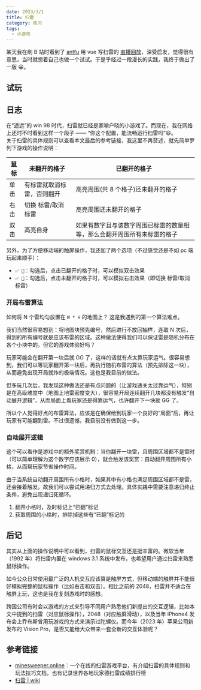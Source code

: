 ```yaml
---
date: 2023/3/1
title: 扫雷
category: 练习
tags:
  - 小游戏
---
```


某天我在刷 B 站时看到了 [antfu](https://antfu.me/) 用 vue 写扫雷的 [直播回放](https://www.bilibili.com/video/BV1ia411b7jY/)，深受启发，觉得很有意思，当时就想着自己也做一个试试。于是乎经过一段漫长的实践，我终于做出了一版 😀。

## 试玩

<script setup>import C from '@/demos/minesweeper'</script>

<DemoWrapper><C /></DemoWrapper>

## 日志

在“遥远”的 win 98 时代，扫雷就已经是家喻户晓的小游戏了。而现在，我在网络上还时不时看到这样一个段子 —— “你这个配置，能流畅运行扫雷吗”😆。  
关于扫雷的具体规则可以查看本文最后的参考链接，我这里不再赘述，就先简单罗列下游戏的操作说明：

| 鼠标 | 未翻开的格子               | 已翻开的格子                                                             |
| ---- | -------------------------- | ------------------------------------------------------------------------ |
| 单击 | 有标雷就取消标雷，否则翻开 | 高亮周围(共 8 个格子)还未翻开的格子                                      |
| 右击 | 切换 标雷/取消标雷         | 高亮周围还未翻开的格子                                                   |
| 双击 | 高亮自身                   | 如果有数字且与该数字周围已标雷的数量相等，那么会翻开周围所有未标雷的格子 |

另外，为了方便移动端的触屏操作，我还加了两个选项（不过感觉还是不如 pc 端玩起来顺手）：

- `✅ 🚀`：勾选后，点击已翻开的格子时，可以模拟双击效果
- `✅ 🚩`：勾选后，点击未翻开的格子时，可以模拟右击效果（即切换 标雷/取消标雷）

### 开局布雷算法

如何将 N 个雷均匀放置在 `W * H` 的地图上？ 这是我遇到的第一个算法难点。

我们当然很容易想到：将地图块预先编号，然后进行不放回抽样，连取 N 次后，得到的所有编号就是应该布雷的区域。这种做法使得我们可以保证雷是随机分布在各个小块中的。但它的游戏体验好吗？

玩家可能会在翻开第一块后就 GG 了，这样的话就有点太靠玩家运气。很容易想到，我们可以等玩家翻开第一块后，再执行随机布雷的算法（预先排除这一块），从而避免出现开局就炸的极端情况。这也是我目前的做法。

但多玩几次后，我发现这种做法还是有点问题的（让游戏通关太过靠运气），特别是在高级难度中（地图上地雷密度变大），很容易开局连续翻开几块都没有触发“自动展开逻辑”，从而局面上看玩家还是得靠运气，也许翻开下一块就 GG 了。

所以个人觉得好点的布雷算法，应该是在确保给到玩家一个良好的“局面”后，再让玩家有可能翻到雷。不过很遗憾，我目前没有做到这一步。

### 自动展开逻辑

这个可以看作是游戏中的额外奖赏机制：当你翻开一块雷，且周围区域都不是雷时（可以简单理解为这个数字应该展示 0），就会触发该奖赏：自动翻开周围所有小格，从而帮玩家节省操作时间。

由于当系统自动翻开周围所有小格时，如果其中有小格也满足周围区域都不是雷，还会接着触发。故我们可以尝试用递归方式去处理。具体实践中需要注意递归终止条件，避免出现递归死循环。

1. 翻开小格时，及时标记上“已翻”标记
2. 获取周围的小格时，排除掉这些有“已翻”标记的

## 后记

其实从上面的操作说明中可以看到，扫雷的鼠标交互还是挺丰富的。微软当年（1992 年）将扫雷内置在 windows 3.1
系统中发布，也希望用户通过扫雷来熟悉鼠标操作。

如今公众日常使用最广泛的人机交互应该算是触屏方式，但移动端的触屏并不能很好模拟完整的鼠标操作（比如右击和双击）。相比之前的
2048，扫雷并不适合在触屏上玩，这也是我在复刻游戏时的感想。

跨国公司有时会以游戏的方式来引导不同用户熟悉他们新提出的交互逻辑，比如本文中提到的扫雷（对应鼠标操作），2048（对应触屏滑动），以及当年 iPhone4 发布会上乔布斯曾用玩游戏的方式来演示过陀螺仪。而今年（2023 年）苹果公司新发布的 Vision Pro，是否又能给大众带来一套全新的交互体验呢？

## 参考链接

- [minesweeper.online](https://minesweeper.online/cn/)：一个在线的扫雷游戏平台，有介绍扫雷的具体规则和玩法技巧文档，也有记录世界各地玩家德扫雷成绩排行榜
- [扫雷 | wiki](<https://en.wikipedia.org/wiki/Minesweeper_(video_game)>)
